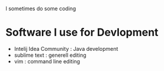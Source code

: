 I sometimes do some coding 
# Software I use for Devlopment 
- Intelij Idea Community : 
  Java development
- sublime text : 
  generell editing
- vim : 
  command line editing   

